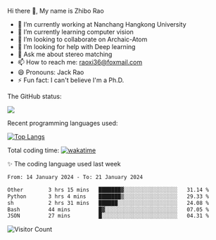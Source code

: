 Hi there 👋, My name is Zhibo Rao
- 🔭 I’m currently working at Nanchang Hangkong University
- 🌱 I’m currently learning computer vision
- 👯 I’m looking to collaborate on Archaic-Atom
- 🤔 I’m looking for help with Deep learning
- 💬 Ask me about stereo matching
- 📫 How to reach me: raoxi36@foxmail.com
- 😄 Pronouns: Jack Rao
- ⚡ Fun fact: I can't believe I'm a Ph.D.

The GitHub status:

![](https://github-readme-stats.vercel.app/api?username=ZhiboRao)

Recent programming languages used:

[![Top Langs](https://github-readme-stats.vercel.app/api/top-langs/?username=ZhiboRao&layout=compact)](https://github.com/anuraghazra/github-readme-stats)

Total coding time: [![wakatime](https://wakatime.com/badge/user/51ec5ec7-4742-4243-9eea-732ade32c0b7.svg)](https://wakatime.com/@51ec5ec7-4742-4243-9eea-732ade32c0b7)

✨ The coding language used last week 
<!--START_SECTION:waka-->

```txt
From: 14 January 2024 - To: 21 January 2024

Other        3 hrs 15 mins   ███████▓░░░░░░░░░░░░░░░░░   31.14 %
Python       3 hrs 4 mins    ███████▒░░░░░░░░░░░░░░░░░   29.33 %
sh           2 hrs 31 mins   ██████░░░░░░░░░░░░░░░░░░░   24.08 %
Bash         44 mins         █▓░░░░░░░░░░░░░░░░░░░░░░░   07.05 %
JSON         27 mins         █░░░░░░░░░░░░░░░░░░░░░░░░   04.31 %
```

<!--END_SECTION:waka-->

![Visitor Count](https://profile-counter.glitch.me/Raohaocheng/count.svg)
